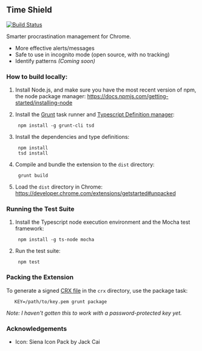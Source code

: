 ## Time Shield

[![Build Status](https://travis-ci.org/twschiller/time-shield.svg?branch=master)](https://travis-ci.org/twschiller/time-shield)

Smarter procrastination management for Chrome.
* More effective alerts/messages
* Safe to use in incognito mode (open source, with no tracking)
* Identify patterns *(Coming soon)*

### How to build locally:

1. Install Node.js, and make sure you have the most recent version of npm, the node package manager: https://docs.npmjs.com/getting-started/installing-node

2. Install the [Grunt](http://gruntjs.com/) task runner and [Typescript Definition manager](http://definitelytyped.org/tsd/):

        npm install -g grunt-cli tsd

3. Install the dependencies and type definitions:

        npm install
        tsd install

4. Compile and bundle the extension to the `dist` directory:

        grunt build

5. Load the `dist` directory in Chrome: https://developer.chrome.com/extensions/getstarted#unpacked

### Running the Test Suite

1. Install the Typescript node execution environment and the Mocha test framework:

        npm install -g ts-node mocha

2. Run the test suite:

        npm test

### Packing the Extension

To generate a signed [CRX file](https://developer.chrome.com/extensions/crx) in the `crx` directory, use the package task:

       KEY=/path/to/key.pem grunt package

*Note: I haven't gotten this to work with a password-protected key yet.*

### Acknowledgements
* Icon: Siena Icon Pack by Jack Cai
